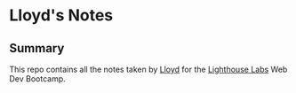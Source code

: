 # Lloyd's Notes

## Summary

This repo contains all the notes taken by [Lloyd](https://github.com/lloydgerry) for the [Lighthouse Labs](https://www.lighthouselabs.ca/) Web Dev Bootcamp.